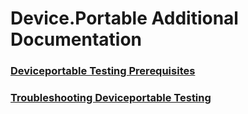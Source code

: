 # Device.Portable Additional Documentation
### [Deviceportable Testing Prerequisites](testref/deviceportable_testing_prerequisites.md.md)
### [Troubleshooting Deviceportable Testing](testref/troubleshooting_deviceportable_testing.md.md)
